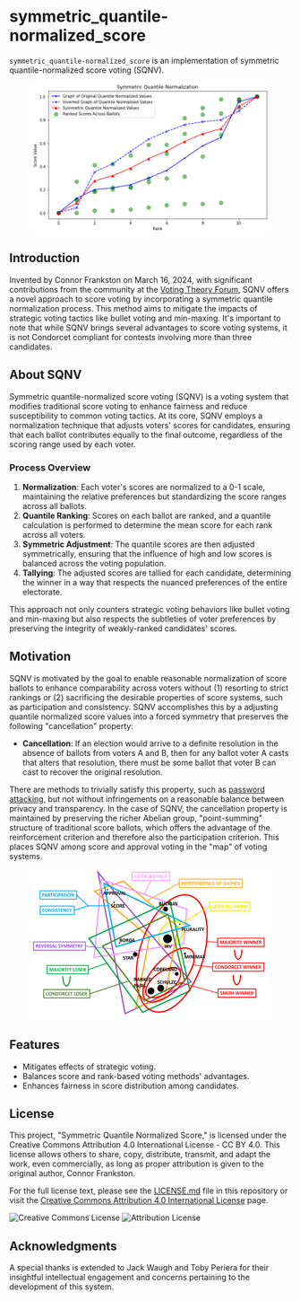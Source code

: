 # symmetric_quantile-normalized_score
``symmetric_quantile-normalized_score`` is an implementation of symmetric quantile-normalized score voting (SQNV).

<figure>
    <img src="symmetric_quantile_normalization.png" alt="" title="Visual_Plot" width="450"/>
</figure>

## Introduction
Invented by Connor Frankston on March 16, 2024, with significant contributions from the community at the [Voting Theory Forum](https://www.votingtheory.org/forum/), SQNV offers a novel approach to score voting by incorporating a symmetric quantile normalization process. This method aims to mitigate the impacts of strategic voting tactics like bullet voting and min-maxing. It's important to note that while SQNV brings several advantages to score voting systems, it is not Condorcet compliant for contests involving more than three candidates.

## About SQNV
Symmetric quantile-normalized score voting (SQNV) is a voting system that modifies traditional score voting to enhance fairness and reduce susceptibility to common voting tactics. At its core, SQNV employs a normalization technique that adjusts voters' scores for candidates, ensuring that each ballot contributes equally to the final outcome, regardless of the scoring range used by each voter.

### Process Overview

1. **Normalization**: Each voter's scores are normalized to a 0-1 scale, maintaining the relative preferences but standardizing the score ranges across all ballots.
2. **Quantile Ranking**: Scores on each ballot are ranked, and a quantile calculation is performed to determine the mean score for each rank across all voters.
3. **Symmetric Adjustment**: The quantile scores are then adjusted symmetrically, ensuring that the influence of high and low scores is balanced across the voting population.
4. **Tallying**: The adjusted scores are tallied for each candidate, determining the winner in a way that respects the nuanced preferences of the entire electorate.

This approach not only counters strategic voting behaviors like bullet voting and min-maxing but also respects the subtleties of voter preferences by preserving the integrity of weakly-ranked candidates' scores.

## Motivation
SQNV is motivated by the goal to enable reasonable normalization of score ballots to enhance comparability across voters without (1) resorting to strict rankings or (2) sacrificing the desirable properties of score systems, such as participation and consistency. SQNV accomplishes this by a adjusting quantile normalized score values into a forced symmetry that preserves the following "cancellation" property:

* **Cancellation**: If an election would arrive to a definite resolution in the absence of ballots from voters A and B, then for any ballot voter A casts that alters that resolution, there must be some ballot that voter B can cast to recover the original resolution.

There are methods to trivially satisfy this property, such as [password attacking](https://www.votingtheory.org/forum/post/3256), but not without infringements on a reasonable balance between privacy and transparency. In the case of SQNV, the cancellation property is maintained by preserving the richer Abelian group, "point-summing" structure of traditional score ballots, which offers the advantage of the reinforcement criterion and therefore also the participation criterion. This places SQNV among score and approval voting in the "map" of voting systems.

<figure>
    <img src="map_of_voting_systems.png" alt="" title="Map_of_Voting_Systems" width="450"/>
</figure>

## Features

- Mitigates effects of strategic voting.
- Balances score and rank-based voting methods' advantages.
- Enhances fairness in score distribution among candidates.

## License

This project, "Symmetric Quantile Normalized Score," is licensed under the Creative Commons Attribution 4.0 International License - CC BY 4.0. This license allows others to share, copy, distribute, transmit, and adapt the work, even commercially, as long as proper attribution is given to the original author, Connor Frankston.

For the full license text, please see the [LICENSE.md](LICENSE.md) file in this repository or visit the [Creative Commons Attribution 4.0 International License](https://creativecommons.org/licenses/by/4.0/legalcode) page.

![Creative Commons License](https://mirrors.creativecommons.org/presskit/icons/cc.svg?ref=chooser-v1) ![Attribution License](https://mirrors.creativecommons.org/presskit/icons/by.svg?ref=chooser-v1)


## Acknowledgments

A special thanks is extended to Jack Waugh and Toby Periera for their insightful intellectual engagement and concerns pertaining to the development of this system.